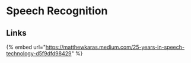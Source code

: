 # Speech Recognition

## Links

{% embed url="https://matthewkaras.medium.com/25-years-in-speech-technology-d5f9dfd98429" %}




